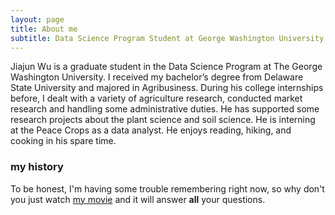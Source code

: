 ```yaml
---
layout: page
title: About me
subtitle: Data Science Program Student at George Washington University
---
```


Jiajun Wu is a graduate student in the Data Science Program at The George Washington University. I received my bachelor’s degree from Delaware State University and majored in Agribusiness. During his college internships before, I dealt with a variety of agriculture research, conducted market research and handling some administrative duties. He has supported some research projects about the plant science and soil science. He is interning at the Peace Crops as a data analyst. He enjoys reading, hiking, and cooking in his spare time.


### my history

To be honest, I'm having some trouble remembering right now, so why don't you just watch [my movie](http://en.wikipedia.org/wiki/The_Princess_Bride_%28film%29) and it will answer **all** your questions.
